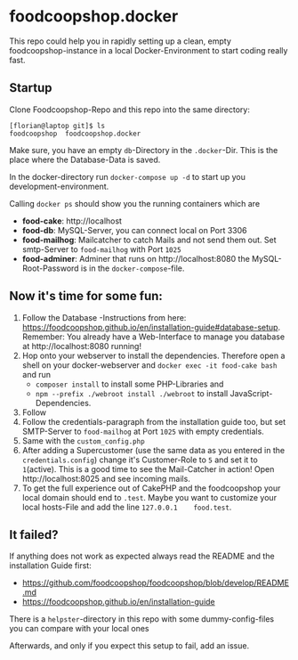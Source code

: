 # foodcoopshop.docker

This repo could help you in rapidly setting up a clean, empty foodcoopshop-instance in a local Docker-Environment to start coding really fast.


## Startup

Clone Foodcoopshop-Repo and this repo into the same directory:
```
[florian@laptop git]$ ls
foodcoopshop  foodcoopshop.docker
```

Make sure, you have an empty `db`-Directory in the `.docker`-Dir. This is the place where the Database-Data is saved.

In the docker-directory run `docker-compose up -d` to start up you development-environment.

Calling `docker ps` should show you the running containers which are 
- **food-cake**: http://localhost
- **food-db**: MySQL-Server, you can connect local on Port 3306
- **food-mailhog**: Mailcatcher to catch Mails and not send them out. Set smtp-Server to `food-mailhog` with Port `1025`
- **food-adminer**: Adminer that runs on http://localhost:8080 the MySQL-Root-Password is in the `docker-compose`-file.


## Now it's time for some fun:

1. Follow the Database -Instructions from here: https://foodcoopshop.github.io/en/installation-guide#database-setup. Remember: You already have a Web-Interface to manage you database at http://localhost:8080 running!
2. Hop onto your webserver to install the dependencies. Therefore open a shell on your docker-webserver and  `docker exec -it food-cake bash` and run
   - `composer install` to install some PHP-Libraries and 
   - `npm --prefix ./webroot install ./webroot` to install JavaScript-Dependencies.
3. Follow 
4. Follow the credentials-paragraph from the installation guide too, but set SMTP-Server to `food-mailhog` at Port `1025` with empty credentials.
5. Same with the `custom_config.php`
6. After adding a Supercustomer (use the same data as you entered in the `credentials.config`) change it's Customer-Role to `5` and set it to `1`(active). This is a good time to see the Mail-Catcher in action! Open http://localhost:8025 and see incoming mails.
7. To get the full experience out of CakePHP and the foodcoopshop your local domain should end to `.test`. Maybe you want to customize your local hosts-File and add the line `127.0.0.1	food.test`.

## It failed?

If anything does not work as expected always read the README and the installation Guide first:
- https://github.com/foodcoopshop/foodcoopshop/blob/develop/README.md
- https://foodcoopshop.github.io/en/installation-guide

There is a `helpster`-directory in this repo with some dummy-config-files you can compare with your local ones

Afterwards, and only if you expect this setup to fail, add an issue.